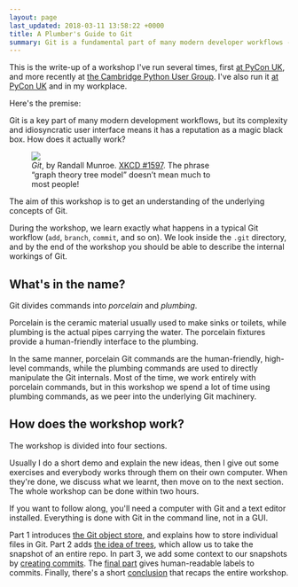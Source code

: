 ```yaml
---
layout: page
last_updated: 2018-03-11 13:58:22 +0000
title: A Plumber's Guide to Git
summary: Git is a fundamental part of many modern developer workflows -- but how does it really work under the hood?  In this series, we'll learn about the fundamentals of Git internals.
---
```


This is the write-up of a workshop I've run several times, first [at PyCon UK][pyconuk], and more recently at [the Cambridge Python User Group][meetup].
I've also run it [at PyCon UK][pyconuk] and in my workplace.

[meetup]: https://www.meetup.com/CamPUG/events/246459416/
[pyconuk]: http://2017.pyconuk.org/sessions/workshops/a-plumber-s-guide-to-git/

Here's the premise:

Git is a key part of many modern development workflows, but its complexity and idiosyncratic user interface means it has a reputation as a magic black box.
How does it actually work?

<figure style="max-width: 331px;">
  <img src="/images/2018/xkcd_git.png">
  <figcaption>
    <em>Git</em>, by Randall Munroe.
    <a href="https://xkcd.com/1597/">XKCD #1597</a>.
    The phrase &ldquo;graph theory tree model&rdquo; doesn&rsquo;t mean much to most people!
  </figcaption>
</figure>

The aim of this workshop is to get an understanding of the underlying concepts of Git.

During the workshop, we learn exactly what happens in a typical Git workflow (`add`, `branch`, `commit`, and so on).
We look inside the `.git` directory, and by the end of the workshop you should be able to describe the internal workings of Git.

<!-- summary -->

## What's in the name?

Git divides commands into *porcelain* and *plumbing*.

Porcelain is the ceramic material usually used to make sinks or toilets, while plumbing is the actual pipes carrying the water.
The porcelain fixtures provide a human-friendly interface to the plumbing.

In the same manner, porcelain Git commands are the human-friendly, high-level commands, while the plumbing commands are used to directly manipulate the Git internals.
Most of the time, we work entirely with porcelain commands, but in this workshop we spend a lot of time using plumbing commands, as we peer into the underlying Git machinery.

## How does the workshop work?

The workshop is divided into four sections.

Usually I do a short demo and explain the new ideas, then I give out some exercises and everybody works through them on their own computer.
When they're done, we discuss what we learnt, then move on to the next section.
The whole workshop can be done within two hours.

If you want to follow along, you'll need a computer with Git and a text editor installed.
Everything is done with Git in the command line, not in a GUI.

Part 1 introduces [the Git object store][part 1], and explains how to store individual files in Git.
Part 2 adds [the idea of trees][part 2], which allow us to take the snapshot of an entire repo.
In part 3, we add some context to our snapshots by [creating commits][part 3].
The [final part][part 4] gives human-readable labels to commits.
Finally, there's a short [conclusion][conclusion] that recaps the entire workshop.

[part 1]: /plumbers-guide-to-git/1-the-git-object-store/
[part 2]: /plumbers-guide-to-git/2-blobs-and-trees/
[part 3]: /plumbers-guide-to-git/3-context-from-commits/
[part 4]: /plumbers-guide-to-git/4-refs-and-branches/
[conclusion]: /plumbers-guide-to-git/conclusion/
